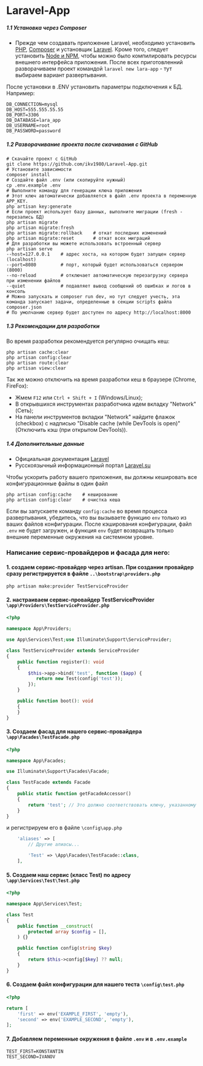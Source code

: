 # Laravel-App
##### 1.1 Установка через Composer
- Прежде чем создавать приложение Laravel, необходимо установить [PHP](https://php.net/), [Composer](https://getcomposer.org/) и установщик [Laravel](https://github.com/laravel/installer). Кроме того, следует установить [Node и NPM](https://nodejs.org/), чтобы можно было компилировать ресурсы внешнего интерфейса приложения.
После всех приготовленний разворачиваем проект командой
`laravel new lara-app` - тут выбираем вариант развертывания.

После установки в .ENV установить параметры подключения к БД. Например:
``` apacheconf
DB_CONNECTION=mysql
DB_HOST=555.555.55.55
DB_PORT=3306
DB_DATABASE=lara_app
DB_USERNAME=root
DB_PASSWORD=password
```
##### 1.2 Разворачивание проекта после скачивания с GitHub
``` apacheconf
# Скачайте проект с GitHub
git clone https://github.com/ikv1980/Laravel-App.git
# Установите зависимости
composer install
# Создайте файл .env (или скопируйте нужный)
cp .env.example .env
# Выполните команду для генерации ключа приложения
# Этот ключ автоматически добавляется в файл .env проекта в переменную APP_KEY.
php artisan key:generate
# Если проект использует базу данных, выполните миграции (fresh - перезапись БД)
php artisan migrate
php artisan migrate:fresh
php artisan migrate:rollback    # откат последних изменений
php artisan migrate:reset       # откат всех миграций
# Для разработки вы можете использовать встроенный сервер
php artisan serve
--host=127.0.0.1    # адрес хоста, на котором будет запущен сервер (localhost)
--port=8080         # порт, который будет использоваться сервером (8000)
--no-reload         # отключает автоматическую перезагрузку сервера при изменении файлов
--quiet             # подавляет вывод сообщений об ошибках и логов в консоль
# Можно запускать и composer run dev, но тут следует учесть, эта команда запускает задачи, определенные в секции scripts файла composer.json
# По умолчанию сервер будет доступен по адресу http://localhost:8000
```
##### 1.3 Рекомендации для разработки
Во время разработки рекомендуется регулярно очищать кеш:
```apacheconf
php artisan cache:clear
php artisan config:clear
php artisan route:clear
php artisan view:clear
```
Так же можно отключить на время разработки кеш в браузере (Chrome, FireFox):
- Жмем `F12` или `Ctrl + Shift + I` (Windows/Linux);
- В открывшихся инструментах разработчика идем вкладку "Network"(Сеть); 
- На панели инструментов вкладки "Network"  найдите флажок (checkbox) с надписью "Disable cache (while DevTools is open)"  (Отключить кэш (при открытом DevTools)).

##### 1.4 Дополнительные данные
- Официальная документация [Laravel](https://laravel.com/docs)
- Русскоязычный информационный портал [Laravel.su](https://laravel.su/)

Чтобы ускорить работу вашего приложения, вы должны кешировать все конфигурационные файлы в один файл  
```apacheconf
php artisan config:cache    # кеширование
php artisan config:clear    # очистка кеша
```
Если вы запускаете команду `config:cache` во время процесса развертывания, убедитесь, что вы вызываете функцию `env` только из ваших файлов конфигурации. После кэширования конфигурации, файл `.env` не будет загружен, и функция `env` будет возвращать только внешние переменные окружения на системном уровне.


### Написание сервис-провайдеров и фасада для него:
#### 1. создаем сервис-провайдер через artisan. При создании провайдер сразу регистрируется в файле `..\bootstrap\providers.php`
```apacheconf 
php artisan make:provider TestServiceProvider
```
#### 2. настраиваем сервис-провайдер TestServiceProvider `\app\Providers\TestServiceProvider.php`

```php
<?php

namespace App\Providers;

use App\Services\Test;use Illuminate\Support\ServiceProvider;

class TestServiceProvider extends ServiceProvider
{
    public function register(): void
    {
        $this->app->bind('test', function ($app) {
           return new Test(config('test'));
        });
    }

    public function boot(): void
    {
    }
}
```
#### 3. Создаем фасад для нашего сервис-провайдера `\app\Facades\TestFacade.php`
```php
<?php

namespace App\Facades;

use Illuminate\Support\Facades\Facade;

class TestFacade extends Facade
{
    public static function getFacadeAccessor()
    {
        return 'test'; // Это должно соответствовать ключу, указанному в bind()
    }
}
```
и регистрируем его в файле `\config\app.php`
```php
    'aliases' => [
        // Другие алиасы...

        'Test' => \App\Facades\TestFacade::class,
    ],
```
#### 5. Создаем наш сервис (класс Test) по адресу `\app\Services\Test\Test.php`
```php
<?php

namespace App\Services\Test;

class Test
{
    public function __construct(
        protected array $config = [],
    ) {}

    public function config(string $key)
    {
        return $this->config[$key] ?? null;
    }
}
```
#### 6. Создаем файл конфигурации для нашего теста `\config\test.php`
```php
<?php

return [
    'first' => env('EXAMPLE_FIRST', 'empty'),
    'second' => env('EXAMPLE_SECOND', 'empty'),
];
```
#### 7. Добавляем переменные окружения в файле `.env` и в `.env.example`
```apacheconf
TEST_FIRST=KONSTANTIN
TEST_SECOND=IVANOV
```
